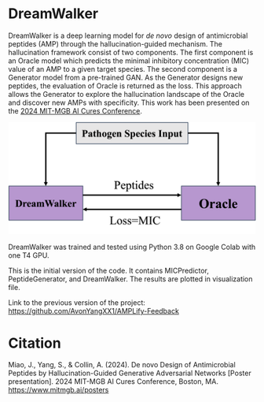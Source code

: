 # DreamWalker
DreamWalker is a deep learning model for _de novo_ design of antimicrobial peptides (AMP) through the hallucination-guided mechanism. The hallucination framework consist of two components. The first component is an Oracle model which predicts the minimal inhibitory concentration (MIC) value of an AMP to a given target species. The second component is a Generator model from a pre-trained GAN. As the Generator designs new peptides, the evaluation of Oracle is returned as the loss. This approach allows the Generator to explore the hallucination landscape of the Oracle and discover new AMPs with specificity. This work has been presented on the [2024 MIT-MGB AI Cures Conference](https://www.mitmgb.ai/posters).

![The framework of DreamWalker](dreamwalker.png)

DreamWalker was trained and tested using Python 3.8 on Google Colab with one T4 GPU.

This is the initial version of the code. It contains MICPredictor, PeptideGenerator, and DreamWalker. The results are plotted in visualization file. 

Link to the previous version of the project: https://github.com/AvonYangXX1/AMPLify-Feedback

# Citation
Miao, J., Yang, S., & Collin, A. (2024). De novo Design of Antimicrobial Peptides by Hallucination-Guided Generative Adversarial Networks [Poster presentation]. 2024 MIT-MGB AI Cures Conference, Boston, MA. https://www.mitmgb.ai/posters